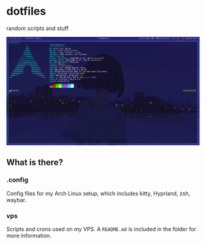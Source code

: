 # dotfiles
random scripts and stuff

![](desktop.png)

## What is there?

### .config

Config files for my Arch Linux setup, which includes kitty, Hyprland, zsh, waybar.

### vps

Scripts and crons used on my VPS. A `README.md` is included in the folder for more information.